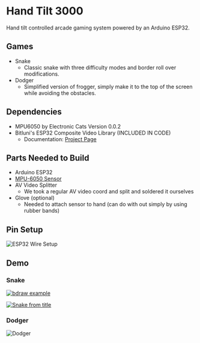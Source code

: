 # Hand Tilt 3000
Hand tilt controlled arcade gaming system powered by an Arduino ESP32. 

## Games
- Snake
    - Classic snake with three difficulty modes and border roll over modifications.
- Dodger
    - Simplified version of frogger, simply make it to the top of the screen while avoiding the obstacles.

## Dependencies
- MPU6050 by Electronic Cats Version 0.0.2
- Bitluni's ESP32 Composite Video Library (INCLUDED IN CODE)
    - Documentation: [Project Page](https://bitluni.net/esp32-composite-video "ESP32 Composite Video")

## Parts Needed to Build
- Arduino ESP32
- [MPU-6050 Sensor](https://www.amazon.com/Ximimark-MPU-6050-Accelerometer-Gyroscope-Converter/dp/B07MMZ37PT/ref=asc_df_B07MMZ37PT/?tag=hyprod-20&linkCode=df0&hvadid=309793588525&hvpos=1o1&hvnetw=g&hvrand=14953648762274415848&hvpone=&hvptwo=&hvqmt=&hvdev=c&hvdvcmdl=&hvlocint=&hvlocphy=9001878&hvtargid=pla-643815931576&psc=1&tag=&ref=&adgrpid=60862048759&hvpone=&hvptwo=&hvadid=309793588525&hvpos=1o1&hvnetw=g&hvrand=14953648762274415848&hvqmt=&hvdev=c&hvdvcmdl=&hvlocint=&hvlocphy=9001878&hvtargid=pla-643815931576)
- AV Video Splitter
    - We took a regular AV video coord and split and soldered it ourselves
- Glove (optional)
    - Needed to attach sensor to hand (can do with out simply by using rubber bands)

## Pin Setup
![ESP32 Wire Setup](https://i.imgur.com/IgPsVIW.jpg)

## Demo

### Snake

[![bdraw example](https://i.gyazo.com/c598fe1f391e75f0207dc392332cd622.gif)](https://gyazo.com/c598fe1f391e75f0207dc392332cd622)

[![Snake from title](https://i.gyazo.com/a14dfd236731325f80e901a739c55017.gif)](https://gyazo.com/a14dfd236731325f80e901a739c55017)

### Dodger
![Dodger](https://media.giphy.com/media/cjQkGV6xxh7IvAjcMr/giphy.gif)
